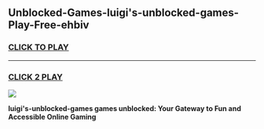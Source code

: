
## Unblocked-Games-luigi's-unblocked-games-Play-Free-ehbiv
<h3>
<a href="https://premium76.site?title=luigi's-unblocked-games&ref=18A">CLICK TO PLAY</a></h3>
<hr>

<h3>
<a href="https://premium76.site?title=luigi's-unblocked-games&ref=18A">CLICK 2 PLAY</a>
  
</h3>

<a href="https://premium76.site?title=luigi's-unblocked-games&ref=18A"><img src="https://clearcache.store/games.png"></a>


**luigi's-unblocked-games games unblocked: Your Gateway to Fun and Accessible Online Gaming**
